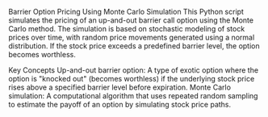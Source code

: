 Barrier Option Pricing Using Monte Carlo Simulation
This Python script simulates the pricing of an up-and-out barrier call option using the Monte Carlo method. The simulation is based on stochastic modeling of stock prices over time, with random price movements generated using a normal distribution. If the stock price exceeds a predefined barrier level, the option becomes worthless.

Key Concepts
Up-and-out barrier option: A type of exotic option where the option is "knocked out" (becomes worthless) if the underlying stock price rises above a specified barrier level before expiration.
Monte Carlo simulation: A computational algorithm that uses repeated random sampling to estimate the payoff of an option by simulating stock price paths.
